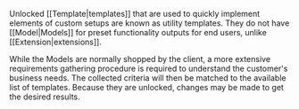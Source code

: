 Unlocked [[Template|templates]] that are used to quickly implement elements of custom setups are known as utility templates. They do not have [[Model|Models]] for preset functionality outputs for end users, unlike [[Extension|extensions]].


While the Models are normally shopped by the client, a more extensive requirements gathering procedure is required to understand the customer's business needs. The collected criteria will then be matched to the available list of templates. Because they are unlocked, changes may be made to get the desired results.